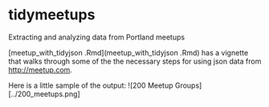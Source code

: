 # tidymeetups
Extracting and analyzing data from Portland meetups

[meetup_with_tidyjson .Rmd](meetup_with_tidyjson .Rmd) has a vignette that walks through some of the the necessary steps for using json data from http://meetup.com.

Here is a little sample of the output:
![200 Meetup Groups][../200_meetups.png]